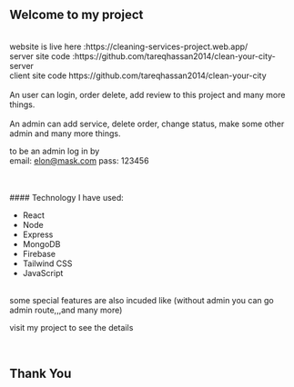 ## Welcome to my project

<br/>
website is live here :https://cleaning-services-project.web.app/
<br/>
server site code :https://github.com/tareqhassan2014/clean-your-city-server
<br/>
client site code https://github.com/tareqhassan2014/clean-your-city
<br/>
<br/>
An user can login, order delete, add review to this project and many more things.
<br/>
<br/>
An admin can add service, delete order, change status, make some other admin and many more things.
<br/>

to be an admin log in by <br/>
email: elon@mask.com
pass: 123456

<br/>
<br/>
#### Technology I have used:
<br/>

- React
- Node
- Express
- MongoDB
- Firebase
- Tailwind CSS
- JavaScript

<br/>
some special features are also incuded like (without admin you can go admin route,,,and many more)

visit my project to see the details

<br/>

## Thank You
